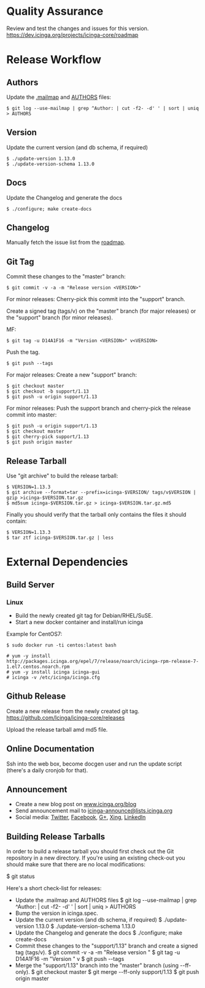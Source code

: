 # Quality Assurance

Review and test the changes and issues for this version.
https://dev.icinga.org/projects/icinga-core/roadmap

# Release Workflow

## Authors

Update the [.mailmap](.mailmap) and [AUTHORS](AUTHORS) files:

    $ git log --use-mailmap | grep ^Author: | cut -f2- -d' ' | sort | uniq > AUTHORS

## Version

Update the current version (and db schema, if required)

    $ ./update-version 1.13.0
    $ ./update-version-schema 1.13.0

## Docs

Update the Changelog and generate the docs

    $ ./configure; make create-docs

## Changelog

Manually fetch the issue list from the [roadmap](https://dev.icinga.org/projects/icinga-core/roadmap).

## Git Tag

Commit these changes to the "master" branch:

    $ git commit -v -a -m "Release version <VERSION>"

For minor releases: Cherry-pick this commit into the "support" branch.

Create a signed tag (tags/v<VERSION>) on the "master" branch (for major
releases) or the "support" branch (for minor releases).

MF:

    $ git tag -u D14A1F16 -m "Version <VERSION>" v<VERSION>

Push the tag.

    $ git push --tags

For major releases: Create a new "support" branch:

    $ git checkout master
    $ git checkout -b support/1.13
    $ git push -u origin support/1.13

For minor releases: Push the support branch and cherry-pick the release commit into master:

    $ git push -u origin support/1.13
    $ git checkout master
    $ git cherry-pick support/1.13
    $ git push origin master

## Release Tarball


Use "git archive" to build the release tarball:

    $ VERSION=1.13.3
    $ git archive --format=tar --prefix=icinga-$VERSION/ tags/v$VERSION | gzip >icinga-$VERSION.tar.gz
    $ md5sum icinga-$VERSION.tar.gz > icinga-$VERSION.tar.gz.md5

Finally you should verify that the tarball only contains the files it should contain:

    $ VERSION=1.13.3
    $ tar ztf icinga-$VERSION.tar.gz | less

# External Dependencies

## Build Server

### Linux

* Build the newly created git tag for Debian/RHEL/SuSE.
* Start a new docker container and install/run icinga

Example for CentOS7:

    $ sudo docker run -ti centos:latest bash

    # yum -y install http://packages.icinga.org/epel/7/release/noarch/icinga-rpm-release-7-1.el7.centos.noarch.rpm
    # yum -y install icinga icinga-gui
    # icinga -v /etc/icinga/icinga.cfg

## Github Release

Create a new release from the newly created git tag.
https://github.com/Icinga/icinga-core/releases

Upload the release tarball amd md5 file.

## Online Documentation

Ssh into the web box, become docgen user
and run the update script (there's a daily cronjob for that).

## Announcement

* Create a new blog post on www.icinga.org/blog
* Send announcement mail to icinga-announce@lists.icinga.org
* Social media: [Twitter](https://twitter.com/icinga), [Facebook](https://www.facebook.com/icinga), [G+](http://plus.google.com/+icinga), [Xing](https://www.xing.com/communities/groups/icinga-da4b-1060043), [LinkedIn](https://www.linkedin.com/groups/Icinga-1921830/about)



Building Release Tarballs
-------------------------

In order to build a release tarball you should first check out the Git repository
in a new directory. If you're using an existing check-out you should make sure
that there are no local modifications:

$ git status

Here's a short check-list for releases:

* Update the .mailmap and AUTHORS files
    $ git log --use-mailmap | grep ^Author: | cut -f2- -d' ' | sort | uniq > AUTHORS
* Bump the version in icinga.spec.
* Update the current version (and db schema, if required)
    $ ./update-version 1.13.0
    $ ./update-version-schema 1.13.0
* Update the Changelog and generate the docs
    $ ./configure; make create-docs
* Commit these changes to the "support/1.13" branch and create a signed tag (tags/v<VERSION>).
    $ git commit -v -a -m "Release version <VERSION>"
    $ git tag -u D14A1F16 -m "Version <VERSION>" v<VERSION>
    $ git push --tags
* Merge the "support/1.13" branch into the "master" branch (using --ff-only).
    $ git checkout master
    $ git merge --ff-only support/1.13
    $ git push origin master



